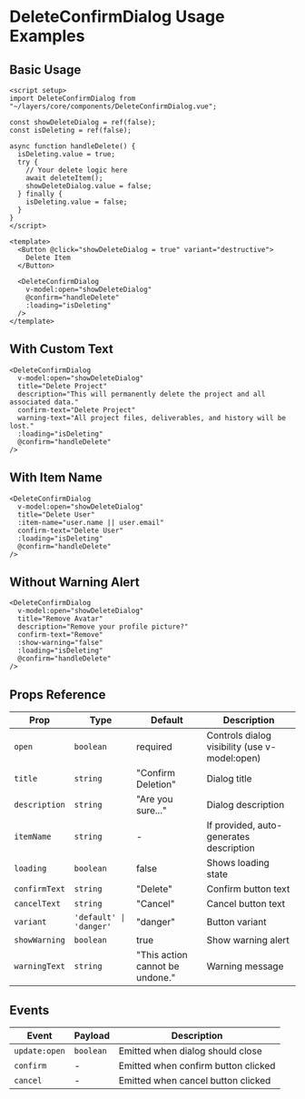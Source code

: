 # DeleteConfirmDialog Usage Examples

## Basic Usage

```vue
<script setup>
import DeleteConfirmDialog from "~/layers/core/components/DeleteConfirmDialog.vue";

const showDeleteDialog = ref(false);
const isDeleting = ref(false);

async function handleDelete() {
  isDeleting.value = true;
  try {
    // Your delete logic here
    await deleteItem();
    showDeleteDialog.value = false;
  } finally {
    isDeleting.value = false;
  }
}
</script>

<template>
  <Button @click="showDeleteDialog = true" variant="destructive">
    Delete Item
  </Button>

  <DeleteConfirmDialog
    v-model:open="showDeleteDialog"
    @confirm="handleDelete"
    :loading="isDeleting"
  />
</template>
```

## With Custom Text

```vue
<DeleteConfirmDialog
  v-model:open="showDeleteDialog"
  title="Delete Project"
  description="This will permanently delete the project and all associated data."
  confirm-text="Delete Project"
  warning-text="All project files, deliverables, and history will be lost."
  :loading="isDeleting"
  @confirm="handleDelete"
/>
```

## With Item Name

```vue
<DeleteConfirmDialog
  v-model:open="showDeleteDialog"
  title="Delete User"
  :item-name="user.name || user.email"
  confirm-text="Delete User"
  :loading="isDeleting"
  @confirm="handleDelete"
/>
```

## Without Warning Alert

```vue
<DeleteConfirmDialog
  v-model:open="showDeleteDialog"
  title="Remove Avatar"
  description="Remove your profile picture?"
  confirm-text="Remove"
  :show-warning="false"
  :loading="isDeleting"
  @confirm="handleDelete"
/>
```

## Props Reference

| Prop | Type | Default | Description |
|------|------|---------|-------------|
| `open` | `boolean` | required | Controls dialog visibility (use v-model:open) |
| `title` | `string` | "Confirm Deletion" | Dialog title |
| `description` | `string` | "Are you sure..." | Dialog description |
| `itemName` | `string` | - | If provided, auto-generates description |
| `loading` | `boolean` | false | Shows loading state |
| `confirmText` | `string` | "Delete" | Confirm button text |
| `cancelText` | `string` | "Cancel" | Cancel button text |
| `variant` | `'default' \| 'danger'` | "danger" | Button variant |
| `showWarning` | `boolean` | true | Show warning alert |
| `warningText` | `string` | "This action cannot be undone." | Warning message |

## Events

| Event | Payload | Description |
|-------|---------|-------------|
| `update:open` | `boolean` | Emitted when dialog should close |
| `confirm` | - | Emitted when confirm button clicked |
| `cancel` | - | Emitted when cancel button clicked |